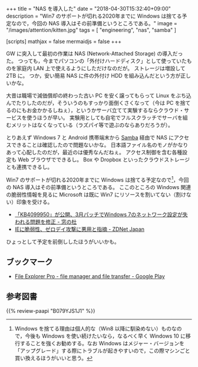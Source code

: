+++
title = "NAS を導入した"
date = "2018-04-30T15:32:40+09:00"
description = "Win7 のサポートが切れる2020年までに Windows は捨てる予定なので，今回の NAS 導入はその前準備というところである。"
image = "/images/attention/kitten.jpg"
tags        = [ "engineering", "nas", "samba" ]

[scripts]
  mathjax = false
  mermaidjs = false
+++

GW に突入して最初の作業は NAS (Network-Attached Storage) の導入だった。
つっても，今までパソコンの「外付けハードディスク」として使っていたものを家庭内 LAN 上で使えるようにしただけなのだが。
ストレージは増設して 2TB に。
つか，安い簡易 NAS に件の外付け HDD を組み込んだという方が正しいかな。

大昔は職場で減価償却の終わった古い PC を安く譲ってもらって Linux をぶち込んでたりしたのだが，そういうのもすっかり面倒くさくなって（今は PC を捨てるのにもお金かかるしねぇ），というかサーバ立てて実験するならクラウド・サービスを使うほうが早い。
実験用としても自宅でフルスクラッチでサーバを組むメリットはなくなっている（ラズパイ等で遊ぶのならありだろうが）。

とりあえず Windows 7 と Android 携帯端末から [Samba] 経由で NAS にアクセスできることは確認したので問題ないかな。
日本語ファイル名のモノがかなりあって心配したのだが，最近のは優秀なんだねぇ。
アクセス制御を含む各種設定も Web ブラウザでできるし。
Box や Dropbox といったクラウドストレージとも連携できるし。

Win7 のサポートが切れる2020年までに Windows は捨てる予定なので[^win7]，今回の NAS 導入はその前準備というところである。
ここのところの Windows 関連の脆弱性情報を見るに Microsoft は既に Win7 にリソースを割いてない（割けない）印象を受ける。

[^win7]: Windows を捨てる理由は個人的な（Win8 以降に馴染めない）ものなので，今後も Windows を使い続けたいなら，なるべく早く Windows 10 に移行することを強くお勧めする。なお Windows はメジャー・バージョンを「アップグレード」する際にトラブルが起きやすいので，この際マシンごと買い換えるほうがいいと思う。

- [「KB4099950」が公開、3月パッチでWindows 7のネットワーク設定が失われる問題を修正 - 窓の杜](https://forest.watch.impress.co.jp/docs/news/1114999.html)
- [IEに脆弱性、ゼロデイ攻撃に悪用と指摘 - ZDNet Japan](https://japan.zdnet.com/article/35118231/)

ひょっとして予定を前倒ししたほうがいいかも。

## ブックマーク

- [File Explorer Pro - file manager and file transfer - Google Play](https://play.google.com/store/apps/details?id=com.skyjos.apps.fileexplorer)

[Samba]: https://www.samba.org/ "Samba - opening windows to a wider world"

## 参考図書

{{% review-paapi "B079YJS1J1" %}} <!-- ［試して理解］Linuxのしくみ -->
